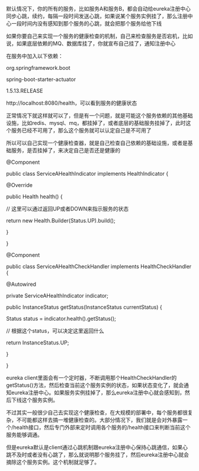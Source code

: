  

默认情况下，你的所有的服务，比如服务A和服务B，都会自动给eureka注册中心同步心跳，续约，每隔一段时间发送心跳，如果说某个服务实例挂了，那么注册中心一段时间内没有感知到那个服务的心跳，就会把那个服务给他下线

 

如果你要自己来实现一个服务的健康检查的机制，自己来检查服务是否宕机，比如说，如果底层依赖的MQ、数据库挂了，你就宣布自己挂了，通知注册中心

 

在服务中加入以下依赖：

 

<dependency>

<groupId>org.springframework.boot</groupId>

<artifactId>spring-boot-starter-actuator</artifactId>

<version>1.5.13.RELEASE</version>

</dependency>

 

http://localhost:8080/health，可以看到服务的健康状态

 

正常情况下就这样就可以了，但是有一个问题，就是可能这个服务依赖的其他基础设施，比如redis、mysql、mq，都挂掉了，或者底层的基础服务挂掉了，此时这个服务已经不可用了，那么这个服务就可以认定自己是不可用了

 

所以可以自己实现一个健康检查器，就是自己检查自己依赖的基础设施，或者是基础服务，是否挂掉了，来决定自己是否还是健康的

 

@Component

public class ServiceAHealthIndicator implements HealthIndicator {

 

@Override

public Health health() {

// 这里可以通过返回UP或者DOWN来指示服务的状态

return new Health.Builder(Status.UP).build();

}

 

}

 

@Component

public class ServiceAHealthCheckHandler implements HealthCheckHandler {

 

@Autowired

private ServiceAHealthIndicator indicator;

 

public InstanceStatus getStatus(InstanceStatus currentStatus) {

Status status = indicator.health().getStatus();

// 根据这个status，可以决定这里返回什么

return InstanceStatus.UP;

}

 

}	

 

eureka client里面会有一个定时器，不断调用那个HealthCheckHandler的getStatus()方法，然后检查当前这个服务实例的状态，如果状态变化了，就会通知eureka注册中心。如果服务实例挂掉了，那么eureka注册中心就会感知到，然后下线这个服务实例。

 

不过其实一般很少自己去实现这个健康检查，在大规模的部署中，每个服务都很复杂，不可能都这样去搞一堆健康检查的。大部分情况下，我们就是会对外暴露一个/health接口，然后专门外部来定时调用各个服务的/health接口来判断当前这个服务能够调通。

 

但是eureka默认是client通过心跳机制跟eureka注册中心保持心跳通信，如果心跳不及时或者没有心跳了，那么就说明那个服务挂了，然后eureka注册中心就会摘除这个服务实例。这个机制就足够了。

 